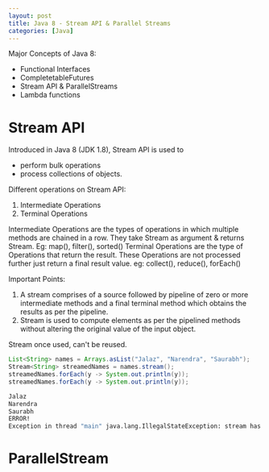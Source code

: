 ```yaml
---
layout: post
title: Java 8 - Stream API & Parallel Streams
categories: [Java]
---
```


Major Concepts of Java 8:
- Functional Interfaces
- CompletetableFutures
- Stream API & ParallelStreams
- Lambda functions

# Stream API

Introduced in Java 8 (JDK 1.8), Stream API is used to 
- perform bulk operations
- process collections of objects.



Different operations on Stream API:
1. Intermediate Operations
2. Terminal Operations

Intermediate Operations are the types of operations in which multiple methods are chained in a row. They take Stream as argument & returns Stream. Eg: map(), filter(), sorted()
Terminal Operations are the type of Operations that return the result. These Operations are not processed further just return a final result value. eg: collect(), reduce(), forEach()

Important Points:
1. A stream comprises of a source followed by pipeline of zero or more intermediate methods and a final terminal method which obtains the results as per the pipeline.
2. Stream is used to compute elements as per the pipelined methods without altering the original value of the input object.

Stream once used, can't be reused.

```java
List<String> names = Arrays.asList("Jalaz", "Narendra", "Saurabh");
Stream<String> streamedNames = names.stream();
streamedNames.forEach(y -> System.out.println(y));
streamedNames.forEach(y -> System.out.println(y));
```
```bash
Jalaz
Narendra
Saurabh
ERROR!
Exception in thread "main" java.lang.IllegalStateException: stream has already been operated upon or closed
```



# ParallelStream



